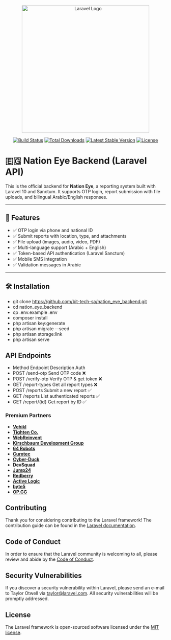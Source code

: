 <p align="center"><a href="https://laravel.com" target="_blank"><img src="https://raw.githubusercontent.com/laravel/art/master/logo-lockup/5%20SVG/2%20CMYK/1%20Full%20Color/laravel-logolockup-cmyk-red.svg" width="400" alt="Laravel Logo"></a></p>

<p align="center">
<a href="https://github.com/laravel/framework/actions"><img src="https://github.com/laravel/framework/workflows/tests/badge.svg" alt="Build Status"></a>
<a href="https://packagist.org/packages/laravel/framework"><img src="https://img.shields.io/packagist/dt/laravel/framework" alt="Total Downloads"></a>
<a href="https://packagist.org/packages/laravel/framework"><img src="https://img.shields.io/packagist/v/laravel/framework" alt="Latest Stable Version"></a>
<a href="https://packagist.org/packages/laravel/framework"><img src="https://img.shields.io/packagist/l/laravel/framework" alt="License"></a>
</p>

# 🇪🇬 Nation Eye Backend (Laravel API)

This is the official backend for **Nation Eye**, a reporting system built with Laravel 10 and Sanctum. It supports OTP login, report submission with file uploads, and bilingual Arabic/English responses.

---

## 🚀 Features

- ✅ OTP login via phone and national ID
- ✅ Submit reports with location, type, and attachments
- ✅ File upload (images, audio, video, PDF)
- ✅ Multi-language support (Arabic + English)
- ✅ Token-based API authentication (Laravel Sanctum)
- ✅ Mobile SMS integration
- ✅ Validation messages in Arabic

---

## 🛠 Installation

- git clone https://github.com/bit-tech-sa/nation_eye_backend.git
- cd nation_eye_backend
- cp .env.example .env
- composer install
- php artisan key:generate
- php artisan migrate --seed
- php artisan storage:link
- php artisan serve

## API Endpoints
- Method	 Endpoint	     Description	            Auth
- POST	    /send-otp	    Send OTP code	             ❌
- POST	    /verify-otp	    Verify OTP & get token	     ❌
- GET	    /report-types	Get all report types	     ❌
- POST	    /reports	    Submit a new report	         ✅
- GET	    /reports	    List authenticated reports	 ✅
- GET	    /report/{id}	Get report by ID	         ✅



### Premium Partners

- **[Vehikl](https://vehikl.com/)**
- **[Tighten Co.](https://tighten.co)**
- **[WebReinvent](https://webreinvent.com/)**
- **[Kirschbaum Development Group](https://kirschbaumdevelopment.com)**
- **[64 Robots](https://64robots.com)**
- **[Curotec](https://www.curotec.com/services/technologies/laravel/)**
- **[Cyber-Duck](https://cyber-duck.co.uk)**
- **[DevSquad](https://devsquad.com/hire-laravel-developers)**
- **[Jump24](https://jump24.co.uk)**
- **[Redberry](https://redberry.international/laravel/)**
- **[Active Logic](https://activelogic.com)**
- **[byte5](https://byte5.de)**
- **[OP.GG](https://op.gg)**

## Contributing

Thank you for considering contributing to the Laravel framework! The contribution guide can be found in the [Laravel documentation](https://laravel.com/docs/contributions).

## Code of Conduct

In order to ensure that the Laravel community is welcoming to all, please review and abide by the [Code of Conduct](https://laravel.com/docs/contributions#code-of-conduct).

## Security Vulnerabilities

If you discover a security vulnerability within Laravel, please send an e-mail to Taylor Otwell via [taylor@laravel.com](mailto:taylor@laravel.com). All security vulnerabilities will be promptly addressed.

## License

The Laravel framework is open-sourced software licensed under the [MIT license](https://opensource.org/licenses/MIT).
